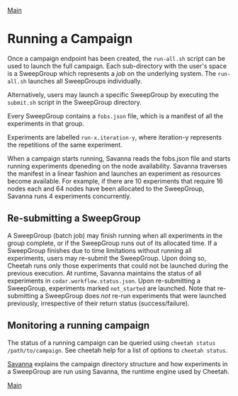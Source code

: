 
[Main](../index)

Running a Campaign
==================

Once a campaign endpoint has been created, the `run-all.sh` script can be used to launch the full campaign. Each sub-directory with the user's space is a SweepGroup which represents a _job_ on the underlying system. The `run-all.sh` launches all SweepGroups individually.

Alternatively, users may launch a specific SweepGroup by executing the `submit.sh` script in the SweepGroup directory.

Every SweepGroup contains a `fobs.json` file, which is a manifest of all the experiments in that group.

Experiments are labelled `run-x.iteration-y`, where iteration-y represents the repetitions of the same experiment.

When a campaign starts running, Savanna reads the fobs.json file and starts running experiments dpeneding on the node availability. Savanna traverses the manifest in a linear fashion and launches an experiment as resources become available.
For example, if there are 10 experiments that require 16 nodes each and 64 nodes have been allocated to the SweepGroup, Savanna runs 4 experiments concurrently.


Re-submitting a SweepGroup
--------------------------
A SweepGroup (batch job) may finish running when all experiments in the group complete, or if the SweepGroup runs out of its allocated time. If a SweepGroup finishes due to time limitations without running all experiments, users may re-submit the SweepGroup. Upon doing so, Cheetah runs only those experiments that could not be launched during the previous execution. 
At runtime, Savanna maintains the status of all experiments in `codar.workflow.status.json`. Upon re-submitting a SweepGroup, experiments marked `not_started` are launched.
Note that re-submitting a SweepGroup does _not_ re-run experiments that were launched previously, irrespective of their return status (success/failure).

Monitoring a running campaign
--------------------------

The status of a running campaign can be queried using 
`cheetah status /path/to/campaign`. See cheetah help for a list of options to `cheetah status`.


[Savanna](savanna) explains the campaign directory structure and how experiments in a SweepGroup are run using Savanna, the runtime engine used by Cheetah.

[Main](../index)

